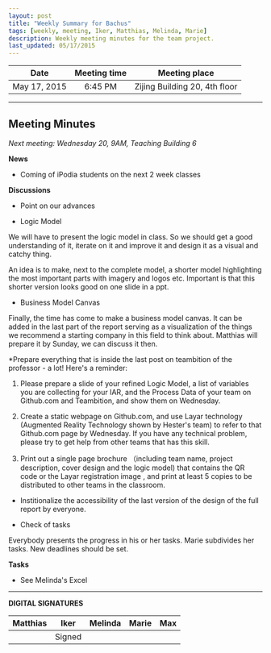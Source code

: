 ```yaml
---
layout: post
title: "Weekly Summary for Bachus"
tags: [weekly, meeting, Iker, Matthias, Melinda, Marie]
description: Weekly meeting minutes for the team project.
last_updated: 05/17/2015
---
```


|**Date** |**Meeting time**|**Meeting place**
| ------------- |:----------------:|:-------:
|May 17, 2015| 6:45 PM | Zijing Building 20, 4th floor

----------

Meeting Minutes
------
*Next meeting: Wednesday 20, 9AM, Teaching Building 6*

**News**

* Coming of iPodia students on the next 2 week classes

**Discussions**

* Point on our advances

* Logic Model

We will have to present the logic model in class. So we should get a good understanding of it, iterate on it and improve it and design it as a visual and catchy thing.

An idea is to make, next to the complete model, a shorter model highlighting the most important parts with imagery and logos etc. Important is that this shorter version looks good on one slide in a ppt.

* Business Model Canvas

Finally, the time has come to make a business model canvas. It can be added in the last part of the report serving as a visualization of the things we recommend a starting company in this field to think about. Matthias will prepare it by Sunday, we can discuss it then.

*Prepare everything that is inside the last post on teambition of the professor - a lot! Here's a reminder:

1. Please prepare a slide of your refined Logic Model, a list of variables you are collecting for your IAR, and the Process Data of your team on Github.com and Teambition, and show them on Wednesday.

2. Create a static webpage on Github.com, and use Layar technology (Augmented Reality Technology shown by Hester's team) to refer to that Github.com page by Wednesday. If you have any technical problem, please try to get help from other teams that has this skill.

3. Print out a single page brochure （including team name, project description, cover design and the logic model) that contains the QR code or the Layar registration image , and print at least 5 copies to be distributed to other teams in the classroom.

* Institionalize the accessibility of the last version of the design of the full report by everyone.

* Check of tasks

Everybody presents the progress in his or her tasks. Marie subdivides her tasks. New deadlines should be set.

**Tasks**

* See Melinda's Excel


----------

**DIGITAL SIGNATURES**

|**Matthias** |**Iker**|**Melinda**|**Marie**|**Max**|
|----------------|----------------|----------------|----------------|----------------|
| | Signed| | | |
